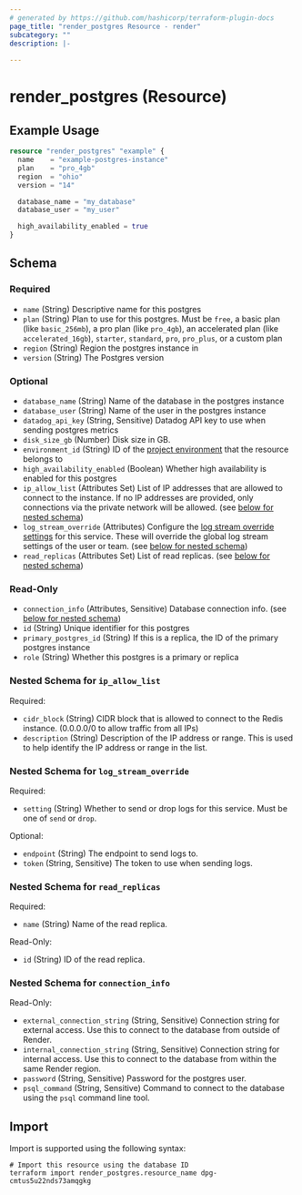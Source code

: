```yaml
---
# generated by https://github.com/hashicorp/terraform-plugin-docs
page_title: "render_postgres Resource - render"
subcategory: ""
description: |-
  
---
```


# render_postgres (Resource)



## Example Usage

```terraform
resource "render_postgres" "example" {
  name    = "example-postgres-instance"
  plan    = "pro_4gb"
  region  = "ohio"
  version = "14"

  database_name = "my_database"
  database_user = "my_user"

  high_availability_enabled = true
}
```

<!-- schema generated by tfplugindocs -->
## Schema

### Required

- `name` (String) Descriptive name for this postgres
- `plan` (String) Plan to use for this postgres. Must be `free`, a basic plan (like `basic_256mb`), a pro plan (like `pro_4gb`), an accelerated plan (like `accelerated_16gb`), `starter`, `standard`, `pro`, `pro_plus`, or a custom plan
- `region` (String) Region the postgres instance in
- `version` (String) The Postgres version

### Optional

- `database_name` (String) Name of the database in the postgres instance
- `database_user` (String) Name of the user in the postgres instance
- `datadog_api_key` (String, Sensitive) Datadog API key to use when sending postgres metrics
- `disk_size_gb` (Number) Disk size in GB.
- `environment_id` (String) ID of the [project environment](https://render.com/docs/projects) that the resource belongs to
- `high_availability_enabled` (Boolean) Whether high availability is enabled for this postgres
- `ip_allow_list` (Attributes Set) List of IP addresses that are allowed to connect to the instance. If no IP addresses are provided, only connections via the private network will be allowed. (see [below for nested schema](#nestedatt--ip_allow_list))
- `log_stream_override` (Attributes) Configure the [log stream override settings](https://render.com/docs/log-streams#overriding-defaults) for this service. These will override the global log stream settings of the user or team. (see [below for nested schema](#nestedatt--log_stream_override))
- `read_replicas` (Attributes Set) List of read replicas. (see [below for nested schema](#nestedatt--read_replicas))

### Read-Only

- `connection_info` (Attributes, Sensitive) Database connection info. (see [below for nested schema](#nestedatt--connection_info))
- `id` (String) Unique identifier for this postgres
- `primary_postgres_id` (String) If this is a replica, the ID of the primary postgres instance
- `role` (String) Whether this postgres is a primary or replica

<a id="nestedatt--ip_allow_list"></a>
### Nested Schema for `ip_allow_list`

Required:

- `cidr_block` (String) CIDR block that is allowed to connect to the Redis instance. (0.0.0.0/0 to allow traffic from all IPs)
- `description` (String) Description of the IP address or range. This is used to help identify the IP address or range in the list.


<a id="nestedatt--log_stream_override"></a>
### Nested Schema for `log_stream_override`

Required:

- `setting` (String) Whether to send or drop logs for this service. Must be one of `send` or `drop`.

Optional:

- `endpoint` (String) The endpoint to send logs to.
- `token` (String, Sensitive) The token to use when sending logs.


<a id="nestedatt--read_replicas"></a>
### Nested Schema for `read_replicas`

Required:

- `name` (String) Name of the read replica.

Read-Only:

- `id` (String) ID of the read replica.


<a id="nestedatt--connection_info"></a>
### Nested Schema for `connection_info`

Read-Only:

- `external_connection_string` (String, Sensitive) Connection string for external access. Use this to connect to the database from outside of Render.
- `internal_connection_string` (String, Sensitive) Connection string for internal access. Use this to connect to the database from within the same Render region.
- `password` (String, Sensitive) Password for the postgres user.
- `psql_command` (String, Sensitive) Command to connect to the database using the `psql` command line tool.

## Import

Import is supported using the following syntax:

```shell
# Import this resource using the database ID
terraform import render_postgres.resource_name dpg-cmtus5u22nds73amqgkg
```

